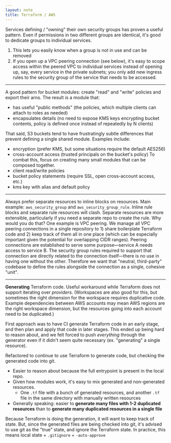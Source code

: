 ```yaml
---
layout: note
title: Terraform / AWS
---
```


Services defining / "owning" their own security groups has proven a useful pattern.
Even if permissions in two different groups are identical, it's good to dedicate groups to individual services.
1. This lets you easily know when a group is not in use and can be removed
2. If you open up a VPC peering connection (see below), it's easy to scope access within the peered VPC to individual services instead of opening up, say, every service in the private subnets;
you only add new ingress rules to the security group of the service that needs to be accessed.

---

A good pattern for bucket modules: create "read" and "write" policies and export their arns.
The result is a module that:
- has useful "public methods" (the policies, which multiple clients can attach to roles as needed)
- encapsulates details (no need to expose KMS keys encrypting bucket contents, policy is defined once instead of repeatedly by N clients)

That said, S3 buckets tend to have frustratingly subtle differences that prevent defining a single shared module.
Examples include:
- encryption (prefer KMS, but some situations require the default AES256)
- cross-account access (trusted principals on the bucket's policy)
To combat this, focus on creating many small modules that can be composed together.
- client read/write policies
- bucket policy statements (require SSL, open cross-account access, etc.)
- kms key with alias and default policy

---

Always prefer separate resources to inline blocks on resources.
Main example: `aws_security_group` and `aws_security_group_rule`.
Inline rule blocks and separate rule resources will clash.
Separate resources are more extensible, particularly if you need a separate repo to create the rule.
Why would you do that?
One example is VPC peering.
We manage all VPC peering connections in a single repository to 1) share boilerplate Terraform code and 2) keep track of them all in one place (which can be especially important given the potential for overlapping CIDR ranges).
Peering connections are established to serve some purpose—service A needs access to service B.
The security group rules required to support that connection are directly related to the connection itself—there is no use in having one without the other.
Therefore we want that "neutral, third-party" codebase to define the rules alongside the connection as a single, cohesive "unit".

---

**Generating** Terraform code.
Useful workaround while Terraform does not support iterating over _providers_.
(Workspaces are also good for this, but sometimes the right dimension for the workspace requires duplicative code.
Example dependencies between AWS accounts may mean AWS regions are the right workspace dimension,
but the resources going into each account need to be duplicated.)

First approach was to have CI generate Terraform code in an early stage, and then plan and apply that code in later stages.
This ended up being hard to reason about, and we felt forced to push _everything_ through the generator even if it didn't seem quite necessary (ex. "generating" a single resource).

Refactored to continue to use Terraform to generate code, but checking the generated code into git.
- Easier to reason about because the full entrypoint is present in the local repo.
- Given how modules work, it's easy to mix generated and non-generated resources.
  - One `.tf` file with a bunch of generated resources, and another `.tf` file in the same directory with manually written resources
- Generally speaking: easier to **generate many files with 1-2 duplicated resources** than to **generate many duplicated resources in a single file**

Because Terraform is doing the generation, it will want to keep track of state.
But, since the generated files are being checked into git, it's advised to use git as the "true" state, and ignore the Terraform state.
In practice, this means local state + `.gitignore` + `-auto-approve`
